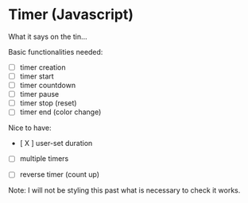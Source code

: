 # Timer (Javascript)
What it says on the tin...

Basic functionalities needed:
- [ ] timer creation
- [ ] timer start
- [ ] timer countdown
- [ ] timer pause
- [ ] timer stop (reset)
- [ ] timer end (color change)

Nice to have:
- [ X ] user-set duration
- [ ] multiple timers
- [ ] reverse timer (count up)


Note: I will not be styling this past what is necessary to check it works.